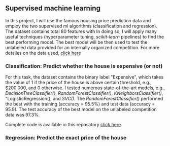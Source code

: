 ## Supervised machine learning
In this project, I will use the famous housing price prediction data and employ the two supervised ml algorithms (classification and regression). The dataset contains total 80 features with In doing so, I will apply many useful techniques (hyperparameter tuning, *scikit-learn* pipelines) to find the best performing model. The best model will be then used to test the unlabeled data provided for an internally organized competition. For more detailes on the data used, [click here](https://github.com/sumitdeole/supervised-ml/blob/main/data/data_description_full.docx)

### Classification: Predict whether the house is expensive (or not)
For this task, the dataset contains the binary label "Expensive", which takes the value of 1 if the price of the house is above certain threshold, e.g., $200,000, and 0 otherwise. I tested numerous state-of-the-art models, e.g., *DecisionTreeClassifier()*, *RandomForestClassifier()*, *KNeighborsClassifier()*, "LogisticRegression(), and *SVC()*. The *RandomForestClassifier()* performed the best with the training (accuracy = 95.5%) and test data (accuracy = 95.9). 
The test accuracy of the best model on the unlabeled competition data was 97.3%.  


Complete code is available in this reposatory [click here](https://github.com/sumitdeole/supervised-ml/blob/main/code/classification_code.ipynb).



### Regression: Predict the exact price of the house